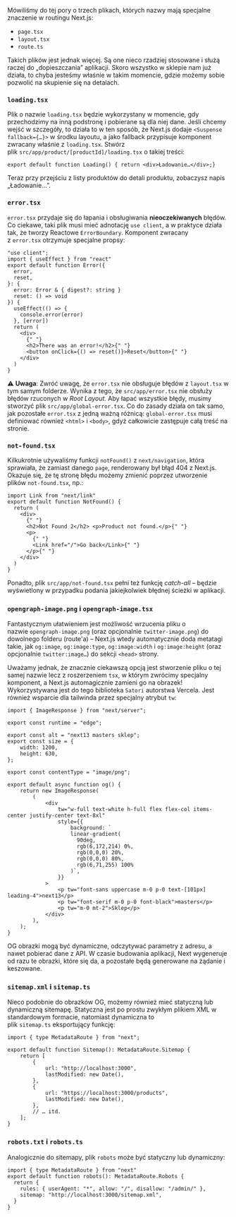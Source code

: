 
Mówiliśmy do tej pory o trzech plikach, których nazwy mają specjalne znaczenie w routingu Next.js:

- `page.tsx`
- `layout.tsx`
- `route.ts`

Takich plików jest jednak więcej. Są one nieco rzadziej stosowane i służą raczej do „dopieszczania” aplikacji. Skoro wszystko w sklepie nam już działa, to chyba jesteśmy właśnie w takim momencie, gdzie możemy sobie pozwolić na skupienie się na detalach.

### `loading.tsx`

Plik o nazwie `loading.tsx` będzie wykorzystany w momencie, gdy przechodzimy na inną podstronę i pobierane są dla niej dane. Jeśli chcemy wejść w szczegóły, to działa to w ten sposób, że Next.js dodaje `<Suspense fallback={…}>` w środku layoutu, a jako fallback przypisuje komponent zwracany właśnie z `loading.tsx`. Stwórz plik `src/app/product/[productId]/loading.tsx` o takiej treści:

``` tsx
export default function Loading() {	return <div>Ładowanie…</div>;}
```

Teraz przy przejściu z listy produktów do detali produktu, zobaczysz napis „Ładowanie…”.

### `error.tsx`

`error.tsx` przydaje się do łapania i obsługiwania **nieoczekiwanych** błędów. Co ciekawe, taki plik musi mieć adnotację `use client`, a w praktyce działa tak, że tworzy Reactowe `ErrorBoundary`. Komponent zwracany z `error.tsx` otrzymuje specjalne propsy:

```tsx
"use client";
import { useEffect } from "react"
export default function Error({
  error,
  reset,
}: {
  error: Error & { digest?: string }
  reset: () => void
}) {
  useEffect(() => {
    console.error(error)
  }, [error])
  return (
    <div>
      {" "}
      <h2>There was an error!</h2>{" "}
      <button onClick={() => reset()}>Reset</button>{" "}
    </div>
  )
}

```

⚠️ **Uwaga**: Zwróć uwagę, że `error.tsx` nie obsługuje błędów z `layout.tsx` w tym samym folderze. Wynika z tego, że `src/app/error.tsx` nie obsłuży błędów rzuconych w _Root Layout_. Aby łapać wszystkie błędy, musimy stworzyć plik `src/app/global-error.tsx`. Co do zasady działa on tak samo, jak pozostałe `error.tsx` z jedną ważną różnicą: `global-error.tsx` musi definiować również `<html>` i `<body>`, gdyż całkowicie zastępuje całą treść na stronie.

### `not-found.tsx`

Kilkukrotnie używaliśmy funkcji `notFound()` z `next/navigation`, która sprawiała, że zamiast danego `page`, renderowany był błąd 404 z Next.js. Okazuje się, że tę stronę błędu możemy zmienić poprzez utworzenie plików `not-found.tsx`, np.:

``` tsx
import Link from "next/link"
export default function NotFound() {
  return (
    <div>
      {" "}
      <h2>Not Found 2</h2> <p>Product not found.</p>{" "}
      <p>
        {" "}
        <Link href="/">Go back</Link>{" "}
      </p>{" "}
    </div>
  )
}

```

Ponadto, plik `src/app/not-found.tsx` pełni też funkcję _catch-all_ – będzie wyświetlony w przypadku podania jakiejkolwiek błędnej ścieżki w aplikacji.

### `opengraph-image.png` i `opengraph-image.tsx`

Fantastycznym ułatwieniem jest możliwość wrzucenia pliku o nazwie `opengraph-image.png` (oraz opcjonalnie `twitter-image.png`) do dowolnego folderu (route'a) – Next.js wtedy automatycznie doda metatagi takie, jak `og:image`, `og:image:type`, `og:image:width` i `og:image:height` (oraz opcjonalnie `twitter:image…`) do sekcji `<head>` strony.

Uważamy jednak, że znacznie ciekawszą opcją jest stworzenie pliku o tej samej nazwie lecz z roszerzeniem `tsx`, w którym zwrócimy specjalny komponent, a Next.js automagicznie zamieni go na obrazek! Wykorzystywana jest do tego biblioteka `Satori` autorstwa Vercela. Jest również wsparcie dla tailwinda przez specjalny atrybut `tw`:

```tsx
import { ImageResponse } from "next/server";

export const runtime = "edge";

export const alt = "next13 masters sklep";
export const size = {
	width: 1200,
	height: 630,
};

export const contentType = "image/png";

export default async function og() {
	return new ImageResponse(
		(
			<div
				tw="w-full text-white h-full flex flex-col items-center justify-center text-8xl"
				style={{
					background: `
				    linear-gradient(
				      90deg,
				      rgb(6,172,214) 0%,
				      rgb(0,0,0) 20%,
				      rgb(0,0,0) 80%,
				      rgb(6,71,255) 100%
				    )`,
				}}
			>
				<p tw="font-sans uppercase m-0 p-0 text-[101px] leading-4">next13</p>
				<p tw="font-serif m-0 p-0 font-black">masters</p>
				<p tw="m-0 mt-2">Sklep</p>
			</div>
		),
	);
}

```

OG obrazki mogą być dynamiczne, odczytywać parametry z adresu, a nawet pobierać dane z API. W czasie budowania aplikacji, Next wygeneruje od razu te obrazki, które się da, a pozostałe będą generowane na żądanie i keszowane.

### `sitemap.xml` i `sitemap.ts`

Nieco podobnie do obrazków OG, możemy również mieć statyczną lub dynamiczną sitemapę. Statyczna jest po prostu zwykłym plikiem XML w standardowym formacie, natomiast dynamiczna to plik `sitemap.ts` eksportujący funkcję:

```tsx
import { type MetadataRoute } from "next";

export default function Sitemap(): MetadataRoute.Sitemap {
	return [
		{
			url: "http://localhost:3000",
			lastModified: new Date(),
		},
		{
			url: "https://localhost:3000/products",
			lastModified: new Date(),
		},
		// … itd.
	];
}

```

### `robots.txt` i `robots.ts`

Analogicznie do sitemapy, plik `robots` może być statyczny lub dynamiczny:

```tsx
import { type MetadataRoute } from "next"
export default function robots(): MetadataRoute.Robots {
  return {
    rules: { userAgent: "*", allow: "/", disallow: "/admin/" },
    sitemap: "http://localhost:3000/sitemap.xml",
  }
}

```